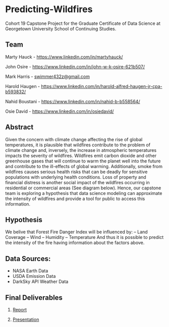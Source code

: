 # Predicting-Wildfires
Cohort 19 Capstone Project for the Graduate Certificate of Data Science at Georgetown University School of Continuing Studies.
## Team
Marty Hauck - https://www.linkedin.com/in/martyhauck/

John Osire - https://www.linkedin.com/in/john-w-k-osire-621b507/

Mark Harris - swimmer432z@gmail.com

Harold Haugen - https://www.linkedin.com/in/harold-alfred-haugen-jr-cpa-b593832/

Nahid Boustani - https://www.linkedin.com/in/nahid-b-b558564/

Osie David - https://www.linkedin.com/in/osiedavid/
## Abstract
Given the concern with climate change affecting the rise of global temperatures, it is plausible that wildfires
contribute to the problem of climate change and, inversely, the increase in atmospheric temperatures
impacts the severity of wildfires. Wildfires emit carbon dioxide and other greenhouse gases that will
continue to warm the planet well into the future and contribute to the ill-effects of global warming.
Additionally, smoke from wildfires causes serious health risks that can be deadly for sensitive populations
with underlying health conditions. Loss of property and financial distress is another social impact of the
wildfires occurring in residential or commercial areas (See diagram below). Hence, our capstone team is
exploring a hypothesis that data science modeling can approximate the intensity of wildfires and provide a tool for public to access this information.
## Hypothesis
We belive that Forest Fire Danger Index will be influenced by:
– Land Coverage
– Wind
– Humidity
– Temperature
And thus it is possible to predict the intensity of the fire having information about the factors above.
## Data Sources:
- NASA Earth Data
- USDA Emission Data
- DarkSky API Weather Data
## Final Deliverables
1. [Report](https://github.com/georgetown-analytics/Predicting-Wildfires/blob/master/Predicting%20Wildfires%20Final%20Report.pdf) 

2. [Presentation](https://github.com/georgetown-analytics/Predicting-Wildfires/blob/master/Predicting_Wildfires_%20Presentation_Cohort_19.pdf)
